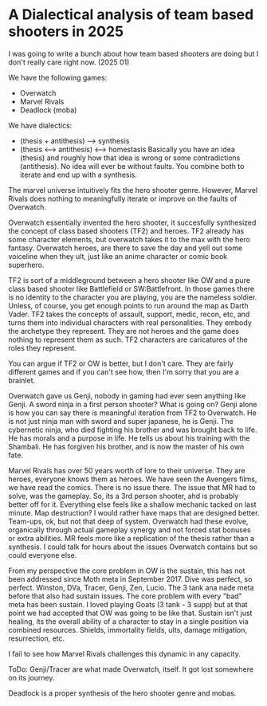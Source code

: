 # A Dialectical analysis of team based shooters in 2025
I was going to write a bunch about how team based shooters are doing but I don't really care right now. (2025 01)

We have the following games:
- Overwatch
- Marvel Rivals
- Deadlock (moba)

We have dialectics:
- (thesis + antithesis) --> synthesis
- (thesis <--> antithesis) <--> homestasis
Basically you have an idea (thesis) and roughly how that idea is wrong or some contradictions (antithesis). No idea will ever be without faults. You combine both to iterate and end up with a synthesis. 

The marvel universe intuitively fits the hero shooter genre. However, Marvel Rivals does nothing to meaningfully iterate or improve on the faults of Overwatch.

Overwatch essentially invented the hero shooter, it succesfully synthesized the concept of class based shooters (TF2) and heroes. TF2 already has some character elements, but overwatch takes it to the max with the hero fantasy. Overwatch heroes, are there to save the day and yell out some voiceline when they ult, just like an anime character or comic book superhero.

TF2 is sort of a middleground between a hero shooter like OW and a pure class based shooter like Battlefield or SW:Battlefront. In those games there is no identity to the character you are playing, you are the nameless soldier. Unless, of course, you get enough points to run around the map as Darth Vader. TF2 takes the concepts of assault, support, medic, recon, etc, and turns them into individual characters with real personalities. They embody the archetype they represent. They are not heroes and the game does nothing to represent them as such. TF2 characters are caricatures of the roles they represent.

You can argue if TF2 or OW is better, but I don't care. They are fairly different games and if you can't see how, then I'm sorry that you are a brainlet.

Overwatch gave us Genji, nobody in gaming had ever seen anything like Genji. A sword ninja in a first person shooter? What is going on? Genji alone is how you can say there is meaningful iteration from TF2 to Overwatch. He is not just ninja man with sword and super japanese, he is Genji. The cybernetic ninja, who died fighting his brother and was brought back to life. He has morals and a purpose in life. He tells us about his training with the Shambali. He has forgiven his brother, and is now the master of his own fate.

Marvel Rivals has over 50 years worth of lore to their universe. They are heroes, everyone knows them as heroes. We have seen the Avengers films, we have read the comics. There is no issue there. The issue that MR had to solve, was the gameplay. So, its a 3rd person shooter, ahd is probably better off for it. Everything else feels like a shallow mechanic tacked on last minute. Map destruction? I would rather have maps that are designed better. Team-ups, ok, but not that deep of system. Overwatch had these evolve, organically through actual gameplay synergy and not forced stat bonuses or extra abilities. MR feels more like a replication of the thesis rather than a synthesis. I could talk for hours about the issues Overwatch contains but so could everyone else.

From my perspective the core problem in OW is the sustain, this has not been addressed since Moth meta in September 2017. Dive was perfect, so perfect. Winston, DVa, Tracer, Genji, Zen, Lucio. The 3 tank ana nade meta before that also had sustain issues. The core problem with every "bad" meta has been sustain. I loved playing Goats (3 tank - 3 supp) but at that point we had accepted that OW was going to be like that. Sustain isn't just healing, its the overall ability of a character to stay in a single position via combined resources. Shields, immortality fields, ults, damage mitigation, resurrection, etc.

I fail to see how Marvel Rivals challenges this dynamic in any capacity. 

ToDo:
Genji/Tracer are what made Overwatch, itself. It got lost somewhere on its journey.

Deadlock is a proper synthesis of the hero shooter genre and mobas.
